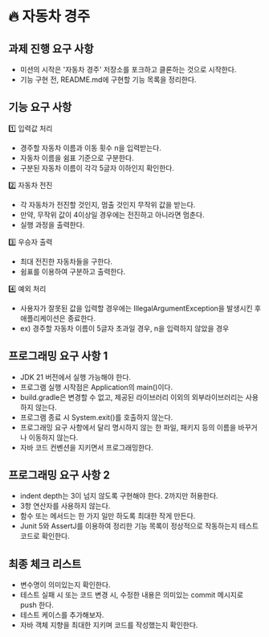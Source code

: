# 🔥 자동차 경주

## 과제 진행 요구 사항
- 미션의 시작은 '자동차 경주' 저장소를 포크하고 클론하는 것으로 시작한다.
- 기능 구현 전, README.md에 구현할 기능 목록을 정리한다.

## 기능 요구 사항

1️⃣ 입력값 처리
- 경주할 자동차 이름과 이동 횟수 n을 입력받는다.
- 자동차 이름을 쉼표 기준으로 구분한다.
- 구분된 자동차 이름이 각각 5글자 이하인지 확인한다.

2️⃣ 자동차 전진
- 각 자동차가 전진할 것인지, 멈출 것인지 무작위 값을 받는다.
- 만약, 무작위 값이 4이상일 경우에는 전진하고 아니라면 멈춘다.
- 실행 과정을 출력한다.

3️⃣ 우승자 출력
- 최대 전진한 자동차들을 구한다.
- 쉼표를 이용하여 구분하고 출력한다.

4️⃣ 예외 처리
- 사용자가 잘못된 값을 입력할 경우에는 IllegalArgumentException을 발생시킨 후 애플리케이션은 종료한다.
- ex) 경주할 자동차 이름이 5글자 초과일 경우, n을 입력하지 않았을 경우

## 프로그래밍 요구 사항 1
- JDK 21 버전에서 실행 가능해야 한다.
- 프로그램 실행 시작점은 Application의 main()이다.
- build.gradle은 변경할 수 없고, 제공된 라이브러리 이외의 외부라이브러리는 사용하지 않는다.
- 프로그램 종료 시 System.exit()를 호출하지 않는다.
- 프로그래밍 요구 사항에서 달리 명시하지 않는 한 파일, 패키지 등의 이름을 바꾸거나 이동하지 않는다.
- 자바 코드 컨벤션을 지키면서 프로그래밍한다.

## 프로그래밍 요구 사항 2
- indent depth는 3이 넘지 않도록 구현해야 한다. 2까지만 허용한다.
- 3항 연산자를 사용하지 않는다.
- 함수 또는 메서드는 한 가지 일만 하도록 최대한 작게 만든다.
- Junit 5와 AssertJ를 이용하여 정리한 기능 목록이 정상적으로 작동하는지 테스트 코드로 확인한다.

## 최종 체크 리스트
- 변수명이 의미있는지 확인한다.
- 테스트 실패 시 또는 코드 변경 시, 수정한 내용은 의미있는 commit 메시지로 push 한다.
- 테스트 케이스를 추가해보자.
- 자바 객체 지향을 최대한 지키며 코드를 작성했는지 확인한다.